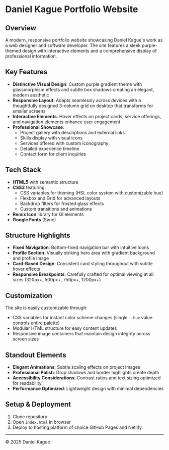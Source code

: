 # Daniel Kague Portfolio Website

## Overview

A modern, responsive portfolio website showcasing Daniel Kague's work as a web designer and software developer. The site features a sleek purple-themed design with interactive elements and a comprehensive display of professional information.

## Key Features

- **Distinctive Visual Design**: Custom purple gradient theme with glassmorphism effects and subtle box shadows creating an elegant, modern aesthetic
- **Responsive Layout**: Adapts seamlessly across devices with a thoughtfully designed 3-column grid on desktop that transforms for smaller screens
- **Interactive Elements**: Hover effects on project cards, service offerings, and navigation elements enhance user engagement
- **Professional Showcase**:
  - Project gallery with descriptions and external links
  - Skills display with visual icons
  - Services offered with custom iconography
  - Detailed experience timeline
  - Contact form for client inquiries

## Tech Stack

- **HTML5** with semantic structure
- **CSS3** featuring:
  - CSS variables for theming (HSL color system with customizable hue)
  - Flexbox and Grid for advanced layouts
  - Backdrop filters for frosted glass effects
  - Custom transitions and animations
- **Remix Icon** library for UI elements
- **Google Fonts** (Syne)

## Structure Highlights

- **Fixed Navigation**: Bottom-fixed navigation bar with intuitive icons
- **Profile Section**: Visually striking hero area with gradient background and profile image
- **Card-Based Design**: Consistent card styling throughout with subtle hover effects
- **Responsive Breakpoints**: Carefully crafted for optimal viewing at all sizes (320px+, 500px+, 750px+, 1200px+)

## Customization

The site is easily customizable through:
- CSS variables for instant color scheme changes (single `--hue` value controls entire palette)
- Modular HTML structure for easy content updates
- Responsive image containers that maintain design integrity across screen sizes

## Standout Elements

- **Elegant Animations**: Subtle scaling effects on project images
- **Professional Polish**: Drop shadows and border highlights create depth
- **Accessibility Considerations**: Contrast ratios and text sizing optimized for readability
- **Performance Optimized**: Lightweight design with minimal dependencies

## Setup & Deployment

1. Clone repository
2. Open `index.html` in browser
3. Deploy to hosting platform of choice GitHub Pages and Netlify.

---

© 2025 Daniel Kague
